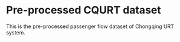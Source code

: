 # Pre-processed CQURT dataset
This is the pre-processed passenger flow dataset of Chongqing URT system.
